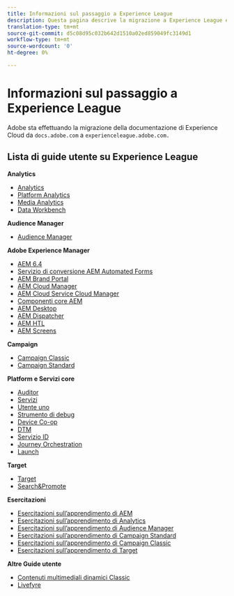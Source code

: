 ```yaml
---
title: Informazioni sul passaggio a Experience League
description: Questa pagina descrive la migrazione a Experience League e include una lista di link alle guide utente.
translation-type: tm+mt
source-git-commit: d5c08d95c032b642d1510a02ed859049fc3149d1
workflow-type: tm+mt
source-wordcount: '0'
ht-degree: 0%

---
```



# Informazioni sul passaggio a Experience League

Adobe sta effettuando la migrazione della documentazione di Experience Cloud da `docs.adobe.com` a `experienceleague.adobe.com.`

## Lista di guide utente su Experience League

**Analytics**

* [Analytics](https://docs.adobe.com/content/help/it-IT/experience-cloud/user-guides/home.translate.html)
* [Platform Analytics](https://docs.adobe.com/content/help/it-IT/experience-cloud/user-guides/home.translate.html)
* [Media Analytics](https://docs.adobe.com/content/help/it-IT/experience-cloud/user-guides/home.translate.html)
* [Data Workbench](https://docs.adobe.com/content/help/it-IT/experience-cloud/user-guides/home.translate.html)

**Audience Manager**

* [Audience Manager](https://docs.adobe.com/content/help/it-IT/experience-cloud/user-guides/home.translate.html)

**Adobe Experience Manager**

* [AEM 6.4](https://docs.adobe.com/content/help/it-IT/experience-cloud/user-guides/home.translate.html)
* [Servizio di conversione AEM Automated Forms](https://docs.adobe.com/content/help/it-IT/experience-cloud/user-guides/home.translate.html)
* [AEM Brand Portal](https://docs.adobe.com/content/help/it-IT/experience-cloud/user-guides/home.translate.html)
* [AEM Cloud Manager](https://docs.adobe.com/content/help/it-IT/experience-cloud/user-guides/home.translate.html)
* [AEM Cloud Service Cloud Manager](https://docs.adobe.com/content/help/it-IT/experience-cloud/user-guides/home.translate.html)
* [Componenti core AEM](https://docs.adobe.com/content/help/it-IT/experience-cloud/user-guides/home.translate.html)
* [AEM Desktop](https://docs.adobe.com/content/help/it-IT/experience-cloud/user-guides/home.translate.html)
* [AEM Dispatcher](https://docs.adobe.com/content/help/it-IT/experience-cloud/user-guides/home.translate.html)
* [AEM HTL](https://docs.adobe.com/content/help/it-IT/experience-cloud/user-guides/home.translate.html)
* [AEM Screens](https://docs.adobe.com/content/help/it-IT/experience-cloud/user-guides/home.translate.html)

**Campaign**

* [Campaign Classic](https://docs.adobe.com/content/help/it-IT/experience-cloud/user-guides/home.translate.html)
* [Campaign Standard](https://docs.adobe.com/content/help/it-IT/experience-cloud/user-guides/home.translate.html)

**Platform e Servizi core**

* [Auditor](https://docs.adobe.com/content/help/it-IT/experience-cloud/user-guides/home.translate.html)
* [Servizi](https://docs.adobe.com/content/help/it-IT/experience-cloud/user-guides/home.translate.html)
* [Utente uno](https://docs.adobe.com/content/help/it-IT/experience-cloud/user-guides/home.translate.html)
* [Strumento di debug](https://docs.adobe.com/content/help/it-IT/experience-cloud/user-guides/home.translate.html)
* [Device Co-op](https://docs.adobe.com/content/help/it-IT/experience-cloud/user-guides/home.translate.html)
* [DTM](https://docs.adobe.com/content/help/it-IT/experience-cloud/user-guides/home.translate.html)
* [Servizio ID](https://docs.adobe.com/content/help/it-IT/experience-cloud/user-guides/home.translate.html)
* [Journey Orchestration](https://docs.adobe.com/content/help/it-IT/experience-cloud/user-guides/home.translate.html)
* [Launch](https://docs.adobe.com/content/help/it-IT/experience-cloud/user-guides/home.translate.html)

**Target**

* [Target](https://docs.adobe.com/content/help/it-IT/experience-cloud/user-guides/home.translate.html)
* [Search&amp;Promote](https://docs.adobe.com/content/help/it-IT/experience-cloud/user-guides/home.translate.html)

**Esercitazioni**

* [Esercitazioni sull’apprendimento di AEM](https://docs.adobe.com/content/help/it-IT/experience-cloud/user-guides/home.translate.html)
* [Esercitazioni sull’apprendimento di Analytics](https://docs.adobe.com/content/help/it-IT/experience-cloud/user-guides/home.translate.html)
* [Esercitazioni sull’apprendimento di Audience Manager](https://docs.adobe.com/content/help/it-IT/experience-cloud/user-guides/home.translate.html)
* [Esercitazioni sull’apprendimento di Campaign Standard](https://docs.adobe.com/content/help/it-IT/experience-cloud/user-guides/home.translate.html)
* [Esercitazioni sull’apprendimento di Campaign Classic](https://docs.adobe.com/content/help/it-IT/experience-cloud/user-guides/home.translate.html)
* [Esercitazioni sull’apprendimento di Target](https://docs.adobe.com/content/help/it-IT/experience-cloud/user-guides/home.translate.html)

**Altre Guide utente**

* [Contenuti multimediali dinamici Classic](https://docs.adobe.com/content/help/it-IT/experience-cloud/user-guides/home.translate.html)
* [Livefyre](https://docs.adobe.com/content/help/it-IT/experience-cloud/user-guides/home.translate.html)

